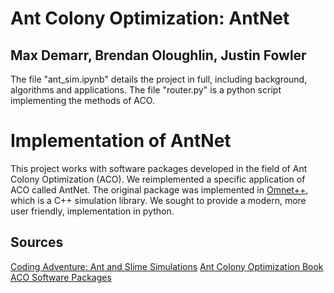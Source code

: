 # Ant Colony Optimization: AntNet
## Max Demarr, Brendan Oloughlin, Justin Fowler

The file "ant_sim.ipynb" details the project in full, including background, algorithms and applications.
The file "router.py" is a python script implementing the methods of ACO.

# Implementation of AntNet
This project works with software packages developed in the field of Ant Colony Optimization (ACO). We reimplemented a specific application of ACO called AntNet. The original package was implemented in [Omnet++](https://omnetpp.org/), which is a C++ simulation library. We sought to provide a modern, more user friendly, implementation in python.

## Sources
[Coding Adventure: Ant and Slime Simulations](https://www.youtube.com/watch?v=X-iSQQgOd1A&feature=youtu.be)
[Ant Colony Optimization Book](https://web2.qatar.cmu.edu/~gdicaro/15382/additional/aco-book.pdf)
[ACO Software Packages](https://www.aco-metaheuristic.org/aco-code/)
